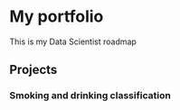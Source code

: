 # My portfolio

This is my Data Scientist roadmap 

## Projects
### Smoking and drinking classification
